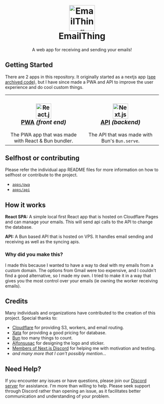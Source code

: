 <h1 align="center">
  <a href="https://emailthing.app/home" target="_blank">
    <img src="https://emailthing.app/logo.png" alt="EmailThing Logo" width="84">
  </a>
  <br>
  EmailThing
</h1>

<p align="center">A web app for receiving and sending your emails!</p>

## Getting Started

There are 2 apps in this repository. It originally started as a nextjs app ([see archived code](https://github.com/RiskyMH/EmailThing/tree/7e2deb88e29118735d8e46b60f1633b668ed3a37/apps/web)), but I have since made a PWA and API to improve the user experience and do cool custom things.
<table>
  <tr>
    <td align="center" width="50%" valign="top">
      <!-- <br> -->
      <h3>
      <img src="https://react.dev/images/brand/logo_dark.svg" alt="React.js Logo" width="50">
      <br>
      <a href="./apps/pwa#readme"><b>PWA</b></a> <em>(front end)</em>
      </h3>
      The PWA app that was made with React & Bun bundler.
    </td>
    <td align="center" width="50%" valign="top">
      <!-- <br> -->
      <h3>
      <img src="https://bun.sh/logo.svg" alt="Next.js Logo" width="50">
      <br>
      <a href="./apps/api#readme"><b>API</b></a> <em>(backend)</em>
      </h3>
      The API that was made with Bun's <code>Bun.serve</code>.
    </td>
  </tr>
</table>

## Selfhost or contributing

Please refer the individual app README files for more information on how to selfhost or contribute to the project.
* [`apps/pwa`](./apps/pwa/README.md)
* [`apps/api`](./apps/api/README.md)

## How it works

**React SPA:** A simple local first React app that is hosted on Cloudflare Pages and can manage your emails. This will send api calls to the API to change the database.

**API:** A Bun based API that is hosted on VPS. It handles email sending and receiving as well as the syncing apis.


### Why did you make this?

I made this because I wanted to have a way to deal with my emails from a custom domain. The options from Gmail were too expensive, and I couldn't find a good alternative, so I made my own. I tried to make it in a way that gives you the most control over your emails (ie owning the worker receiving emails).


## Credits

Many individuals and organizations have contributed to the creation of this project. Special thanks to:

* [Cloudflare](https://cloudflare.com) for providing S3, workers, and email routing.
* [Xata](https://xata.io) for providing a good pricing for database.
* [Bun](https://bun.com) too many things to count.
* [Alfonsusac](https://github.com/alfonsusac) for designing the logo and sticker.
* [Members of Next.js Discord](https://discord.gg/NextJS) for helping me with motivation and testing.
* *and many more that I can't possibly mention...*

## Need Help?

If you encounter any issues or have questions, please join our [Discord server](https://discord.gg/GT9Q2Yz4VS) for assistance. I'm more than willing to help. Please seek support through Discord rather than opening an issue, as it facilitates better communication and understanding of your problem.

